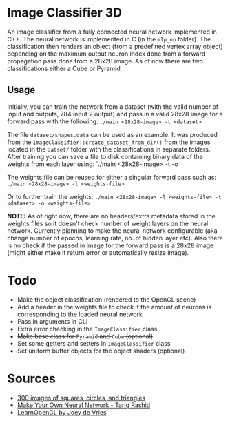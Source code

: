 # Image Classifier 3D
An image classifier from a fully connected neural network implemented in C++. The neural network is implemented in C (in the `mlp_nn` folder). The classification then renders an object (from a predefined vertex array object) depending on the maximum output neuron index done from a forward propagation pass done from a 28x28 image. As of now there are two classifications either a Cube or Pyramid.

## Usage
Initially, you can train the network from a dataset (with the valid number of input and outputs, 784 input 2 output) and pass in a valid 28x28 image for a forward pass with the following:
`./main <28x28-image> -t <dataset>`

The file `dataset/shapes.data` can be used as an example. It was produced from the `ImageClassifier::create_dataset_from_dir()` from the images located in the `datset/` folder with the classifications in separate folders. After training you can save a file to disk containing binary data of the weights from each layer using:
`./main <28x28-image> -t <dataset> -o <weights-file>

The weights file can be reused for either a singular forward pass such as:
`./main <28x28-image> -l <weights-file>`

Or to further train the weights:
`./main <28x28-image> -l <weights-file> -t <dataset> -o <weights-file>`

**NOTE:** As of right now, there are no headers/extra metadata stored in the weights files so it doesn't check number of weight layers on the neural network. Currently planning to make the neural network configurable (aka change number of epochs, learning rate, no. of hidden layer etc). Also there is no check if the passed in image for the forward pass is a 28x28 image (might either make it return error or automatically resize image).

# Todo
- ~~Make the object classification (rendered to the OpenGL scene)~~
- Add a header in the weights file to check if the amount of neurons is corresponding to the loaded neural network
- Pass in arguments in CLI
- Extra error checking in the `ImageClassifier` class
- ~~Make base class for `Pyramid` and `Cube` (optional)~~
- Set some getters and setters in `ImageClassifier` class
- Set uniform buffer objects for the object shaders (optional)

# Sources
- [300 images of squares, circles, and triangles](https://www.kaggle.com/datasets/cactus3/basicshapes/)
- [Make Your Own Neural Network - Tariq Rashid](https://github.com/harshitkgupta/StudyMaterial/blob/master/Make%20Your%20Own%20Neural%20Network%20(Tariq%20Rashid)%20-%20%7BCHB%20Books%7D.pdf)
- [LearnOpenGL by Joey de Vries](https://learnopengl.com/)
